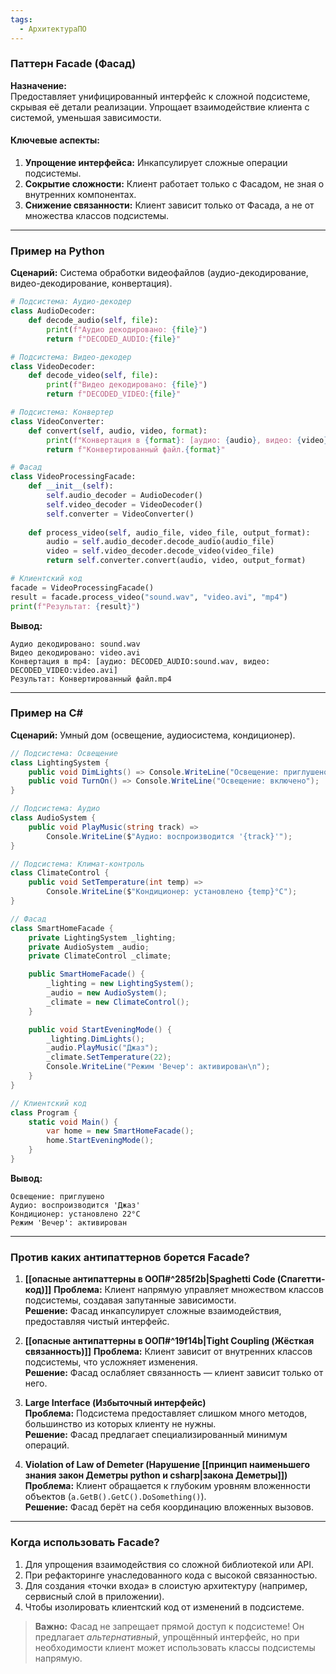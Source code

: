 ```yaml
---
tags:
  - АрхитектураПО
---
```


### Паттерн Facade (Фасад)
**Назначение:**  
Предоставляет унифицированный интерфейс к сложной подсистеме, скрывая её детали реализации. Упрощает взаимодействие клиента с системой, уменьшая зависимости.

#### Ключевые аспекты:
1. **Упрощение интерфейса:** Инкапсулирует сложные операции подсистемы.
2. **Сокрытие сложности:** Клиент работает только с Фасадом, не зная о внутренних компонентах.
3. **Снижение связанности:** Клиент зависит только от Фасада, а не от множества классов подсистемы.

---

### Пример на Python
**Сценарий:** Система обработки видеофайлов (аудио-декодирование, видео-декодирование, конвертация).

```python
# Подсистема: Аудио-декодер
class AudioDecoder:
    def decode_audio(self, file):
        print(f"Аудио декодировано: {file}")
        return f"DECODED_AUDIO:{file}"

# Подсистема: Видео-декодер
class VideoDecoder:
    def decode_video(self, file):
        print(f"Видео декодировано: {file}")
        return f"DECODED_VIDEO:{file}"

# Подсистема: Конвертер
class VideoConverter:
    def convert(self, audio, video, format):
        print(f"Конвертация в {format}: [аудио: {audio}, видео: {video}]")
        return f"Конвертированный файл.{format}"

# Фасад
class VideoProcessingFacade:
    def __init__(self):
        self.audio_decoder = AudioDecoder()
        self.video_decoder = VideoDecoder()
        self.converter = VideoConverter()
    
    def process_video(self, audio_file, video_file, output_format):
        audio = self.audio_decoder.decode_audio(audio_file)
        video = self.video_decoder.decode_video(video_file)
        return self.converter.convert(audio, video, output_format)

# Клиентский код
facade = VideoProcessingFacade()
result = facade.process_video("sound.wav", "video.avi", "mp4")
print(f"Результат: {result}")
```

**Вывод:**
```
Аудио декодировано: sound.wav
Видео декодировано: video.avi
Конвертация в mp4: [аудио: DECODED_AUDIO:sound.wav, видео: DECODED_VIDEO:video.avi]
Результат: Конвертированный файл.mp4
```

---

### Пример на C\#
**Сценарий:** Умный дом (освещение, аудиосистема, кондиционер).

```csharp
// Подсистема: Освещение
class LightingSystem {
    public void DimLights() => Console.WriteLine("Освещение: приглушено");
    public void TurnOn() => Console.WriteLine("Освещение: включено");
}

// Подсистема: Аудио
class AudioSystem {
    public void PlayMusic(string track) => 
        Console.WriteLine($"Аудио: воспроизводится '{track}'");
}

// Подсистема: Климат-контроль
class ClimateControl {
    public void SetTemperature(int temp) => 
        Console.WriteLine($"Кондиционер: установлено {temp}°C");
}

// Фасад
class SmartHomeFacade {
    private LightingSystem _lighting;
    private AudioSystem _audio;
    private ClimateControl _climate;

    public SmartHomeFacade() {
        _lighting = new LightingSystem();
        _audio = new AudioSystem();
        _climate = new ClimateControl();
    }

    public void StartEveningMode() {
        _lighting.DimLights();
        _audio.PlayMusic("Джаз");
        _climate.SetTemperature(22);
        Console.WriteLine("Режим 'Вечер': активирован\n");
    }
}

// Клиентский код
class Program {
    static void Main() {
        var home = new SmartHomeFacade();
        home.StartEveningMode();
    }
}
```

**Вывод:**
```
Освещение: приглушено
Аудио: воспроизводится 'Джаз'
Кондиционер: установлено 22°C
Режим 'Вечер': активирован
```

---

### Против каких антипаттернов борется Facade?
1. **[[опасные антипаттерны в ООП#^285f2b|Spaghetti Code (Спагетти-код)]]**
   **Проблема:** Клиент напрямую управляет множеством классов подсистемы, создавая запутанные зависимости.  
   **Решение:** Фасад инкапсулирует сложные взаимодействия, предоставляя чистый интерфейс.

2. **[[опасные антипаттерны в ООП#^19f14b|Tight Coupling (Жёсткая связанность)]]** 
   **Проблема:** Клиент зависит от внутренних классов подсистемы, что усложняет изменения.  
   **Решение:** Фасад ослабляет связанность — клиент зависит только от него.

3. **Large Interface (Избыточный интерфейс)**  
   **Проблема:** Подсистема предоставляет слишком много методов, большинство из которых клиенту не нужны.  
   **Решение:** Фасад предлагает специализированный минимум операций.

4. **Violation of Law of Demeter (Нарушение  [[принцип наименьшего знания закон Деметры python и csharp|закона Деметры]])** 
   **Проблема:** Клиент обращается к глубоким уровням вложенности объектов (`a.GetB().GetC().DoSomething()`).  
   **Решение:** Фасад берёт на себя координацию вложенных вызовов.

---

### Когда использовать Facade?
1. Для упрощения взаимодействия со сложной библиотекой или API.
2. При рефакторинге унаследованного кода с высокой связанностью.
3. Для создания «точки входа» в слоистую архитектуру (например, сервисный слой в приложении).
4. Чтобы изолировать клиентский код от изменений в подсистеме.

> **Важно:** Фасад не запрещает прямой доступ к подсистеме! Он предлагает *альтернативный*, упрощённый интерфейс, но при необходимости клиент может использовать классы подсистемы напрямую.